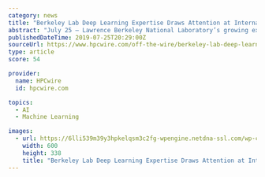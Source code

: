 ```yaml
---
category: news
title: "Berkeley Lab Deep Learning Expertise Draws Attention at International Climatology Meeting"
abstract: "July 25 — Lawrence Berkeley National Laboratory’s growing expertise in the application of deep learning and other machine learning methods to the study of extreme weather events is gaining international attention. Staff from Berkeley Lab’s National ..."
publishedDateTime: 2019-07-25T20:29:00Z
sourceUrl: https://www.hpcwire.com/off-the-wire/berkeley-lab-deep-learning-expertise-draws-attention-at-international-climatology-meeting/
type: article
score: 54

provider:
  name: HPCwire
  id: hpcwire.com

topics:
  - AI
  - Machine Learning

images:
  - url: https://6lli539m39y3hpkelqsm3c2fg-wpengine.netdna-ssl.com/wp-content/uploads/2019/07/20190724-Nersc-IMSCKarthik.jpg
    width: 600
    height: 338
    title: "Berkeley Lab Deep Learning Expertise Draws Attention at International Climatology Meeting"
---
```

